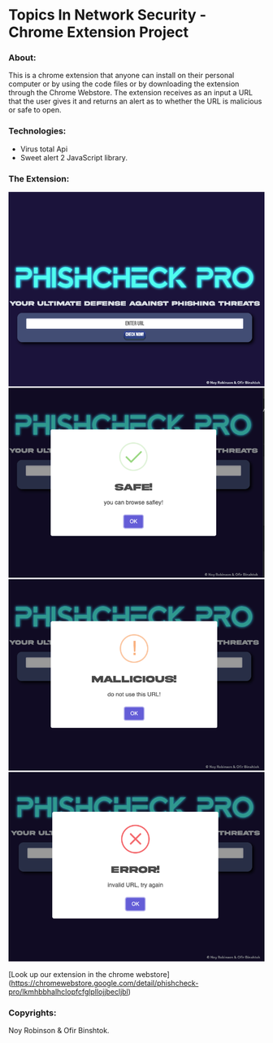 # Topics In Network Security - Chrome Extension Project

### About:
This is a chrome extension that anyone can install on their personal computer or by using the code files or by downloading the extension through the Chrome Webstore. 
The extension receives as an input a URL that the user gives it and returns an alert as to whether the URL is malicious or safe to open.

### Technologies:
* Virus total Api
* Sweet alert 2 JavaScript library.

### The Extension:
![Extension](extension.png)
![Safe alert](safe_alert.png)
![Malicious alert](mallicious_alert.png)
![Error alert](error_alert.png)

[Look up our extension in the chrome webstore] (https://chromewebstore.google.com/detail/phishcheck-pro/lkmhbbhalhclopfcfglpllojjbecljbl)

### Copyrights:
Noy Robinson & Ofir Binshtok.
